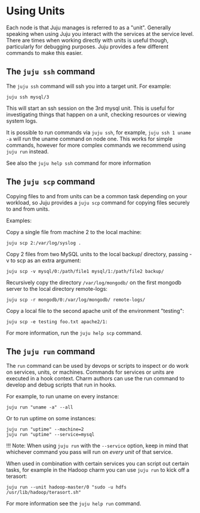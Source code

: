 # Using Units

Each node is that Juju manages is referred to as a "unit". Generally speaking
when using Juju you interact with the services at the service level. There are
times when working directly with units is useful though, particularly for
debugging purposes. Juju provides a few different commands to make this
easier.

## The `juju ssh` command

The `juju ssh` command will ssh you into a target unit. For example:

    juju ssh mysql/3

This will start an ssh session on the 3rd mysql unit. This is useful for
investigating things that happen on a unit, checking resources or viewing
system logs.

It is possible to run commands via `juju ssh`, for example, `juju ssh 1 uname
-a` will run the uname command on node one. This works for simple commands,
however for more complex commands we recommend using `juju run` instead.

See also the `juju help ssh` command for more information

## The `juju scp` command

Copying files to and from units can be a common task depending on your
workload, so Juju provides a `juju scp` command for copying files securely to
and from units.

Examples:

Copy a single file from machine 2 to the local machine:

    juju scp 2:/var/log/syslog .

Copy 2 files from two MySQL units to the local backup/ directory, passing -v to
scp as an extra argument:

    juju scp -v mysql/0:/path/file1 mysql/1:/path/file2 backup/

Recursively copy the directory `/var/log/mongodb/` on the first mongodb server
to the local directory remote-logs:

    juju scp -r mongodb/0:/var/log/mongodb/ remote-logs/

Copy a local file to the second apache unit of the environment "testing":

    juju scp -e testing foo.txt apache2/1:

For more information, run the `juju help scp` command.

## The `juju run` command

The `run` command can be used by devops or scripts to inspect or do work on
services, units, or machines. Commands for services or units are executed in a
hook context. Charm authors can use the run command to develop and debug
scripts that run in hooks.

For example, to run uname on every instance:

    juju run "uname -a" --all

Or to run uptime on some instances:

    juju run "uptime" --machine=2
    juju run "uptime" --service=mysql

!!! Note: When using `juju run` with the `--service` option, keep in mind that
whichever command you pass will run on *every unit* of that service.

When used in combination with certain services you can script out certain
tasks, for example in the Hadoop charm you can use `juju run` to kick off a
terasort:

    juju run --unit hadoop-master/0 "sudo -u hdfs /usr/lib/hadoop/terasort.sh"

For more information see the `juju help run` command.
